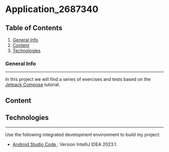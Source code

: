 # Application_2687340

## Table of Contents
1. [ General Info ](#general-info)
2. [ Content ](#content)
3. [ Technologies ](#technologies)
   
### General Info
***
In this project we will find a series of exercises and tests based on the [Jetpack Compose](https://developer.android.com/jetpack/compose/tutorial?hl=es-419) tutorial.

## Content


## Technologies
***
Use the following integrated development environment to build my project:
* [Android Studio Code ](https://www.jetbrains.com/idea/download/?section=windows): Version IntelliJ IDEA 2023.1.

